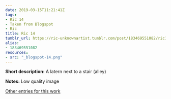 ```yaml
---
date: 2019-03-15T11:21:41Z
tags:
- Ric 14
- Taken from Blogspot
- Ric
title: Ric 14
tumblr_url: https://ric-unknownartist.tumblr.com/post/183469551082/ric14
alias:
- 183469551082
resources:
- src: "_blogspot-14.png"
---
```


**Short description:** A latern next to a stair (alley)

**Notes:** Low quality image

[Other entries for this work](/tags/Ric-14)
